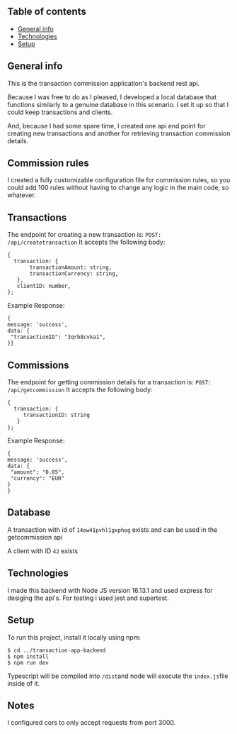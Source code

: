 ## Table of contents
* [General info](#general-info)
* [Technologies](#technologies)
* [Setup](#setup)

## General info
This is the transaction commission application's backend rest api.

Because I was free to do as I pleased, I developed a local database that functions similarly to a genuine database in this scenario. 
I set it up so that I could keep transactions and clients. 

And, because I had some spare time, I created one api end point for creating new transactions and another for retrieving transaction commission details.

## Commission rules
I created a fully customizable configuration file for commission rules, so you could add 100 rules without having to change any logic in the main code, so whatever.
	
## Transactions
The endpoint for creating a new transaction is:
`POST: /api/createtransaction`
It accepts the following body:
```
{
  transaction: {
       transactionAmount: string,
       transactionCurrency: string,
   },
   clientID: number,
};
```
Example Response:
```
{
message: 'success', 
data: {
 "transactionID": "3qrb8cvka1",
}}

```

## Commissions
The endpoint for getting commission details for a transaction is:
`POST: /api/getcommission`
It accepts the following body:
```
{
  transaction: {
     transactionID: string
   }
};
```
Example Response:
```
{
message: 'success',
data: {
 "amount": "0.05",
 "currency": "EUR"
}
}
```
## Database
A transaction with id of `14ow41pvhl1gxphog` exists and can be used in the getcommission api

A client with ID `42` exists


## Technologies
I made this backend with Node JS version 16.13.1 and used express for desiging the api's. For testing i used jest and supertest.
	
## Setup
To run this project, install it locally using npm:

```
$ cd ../transaction-app-backend
$ npm install
$ npm run dev
```
Typescript will be compiled into `/dist`and node will execute the `index.js`file inside of it.
## Notes
I configured cors to only accept requests from port 3000.

